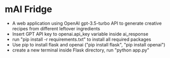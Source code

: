 # mAI Fridge
- A web application using OpenAI gpt-3.5-turbo API to generate creative recipes from different leftover ingredients
- Insert GPT API key to openai.api_key variable inside ai_response
- run "pip install -r requirements.txt" to install all required packages
- Use pip to install flask and openai ("pip install flask", "pip install openai")
- create a new terminal inside Flask directory, run "python app.py"
